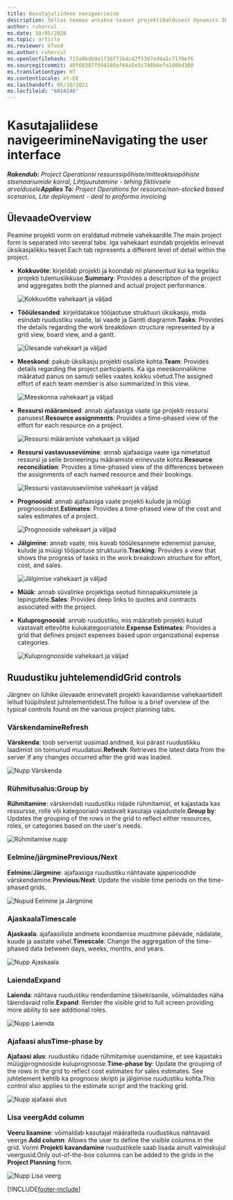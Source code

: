 ```yaml
---
title: Kasutajaliidese navigeerimine
description: Selles teemas antakse teavet projektihaldusest Dynamics 365 Projecti toimingutes.
author: ruhercul
ms.date: 10/05/2020
ms.topic: article
ms.reviewer: kfend
ms.author: ruhercul
ms.openlocfilehash: 715a8bdb9a1f38f71b4c42f5307ed4a5c7170ef6
ms.sourcegitcommit: 40f68387f594180af64a5e5c748b6efa188bd300
ms.translationtype: HT
ms.contentlocale: et-EE
ms.lasthandoff: 05/10/2021
ms.locfileid: "6014246"
---
```

# <a name="navigating-the-user-interface"></a><span data-ttu-id="38e56-103">Kasutajaliidese navigeerimine</span><span class="sxs-lookup"><span data-stu-id="38e56-103">Navigating the user interface</span></span>

<span data-ttu-id="38e56-104">_**Rakendub:** Project Operationsi ressurssipõhiste/mitteaktsiapõhiste stsenaariumide korral,  Lihtjuurutamine - tehing fiktiivsele arveldusele_</span><span class="sxs-lookup"><span data-stu-id="38e56-104">_**Applies To:** Project Operations for resource/non-stocked based scenarios, Lite deployment - deal to proforma invoicing_</span></span>

## <a name="overview"></a><span data-ttu-id="38e56-105">Ülevaade</span><span class="sxs-lookup"><span data-stu-id="38e56-105">Overview</span></span>

<span data-ttu-id="38e56-106">Peamine projekti vorm on eraldatud mitmele vahekaardile.</span><span class="sxs-lookup"><span data-stu-id="38e56-106">The main project form is separated into several tabs.</span></span> <span data-ttu-id="38e56-107">Iga vahekaart esindab projektis erinevat üksikasjalikku teavet.</span><span class="sxs-lookup"><span data-stu-id="38e56-107">Each tab represents a different level of detail within the project.</span></span>

- <span data-ttu-id="38e56-108">**Kokkuvõte**: kirjeldab projekti ja koondab nii planeeritud kui ka tegeliku projekti tulemuslikkuse.</span><span class="sxs-lookup"><span data-stu-id="38e56-108">**Summary**: Provides a description of the project and aggregates both the planned and actual project performance.</span></span>

    ![Kokkuvõtte vahekaart ja väljad](media/navigation7.png)

- <span data-ttu-id="38e56-110">**Tööülesanded**: kirjeldatakse tööjaotuse struktuuri üksikasju, mida esindab ruudustiku vaade, lai vaade ja Gantti diagramm.</span><span class="sxs-lookup"><span data-stu-id="38e56-110">**Tasks**: Provides the details regarding the work breakdown structure represented by a grid view, board view, and a gantt.</span></span>

    ![Ülesande vahekaart ja väljad](media/navigation8.png)

- <span data-ttu-id="38e56-112">**Meeskond**: pakub üksikasju projekti osaliste kohta.</span><span class="sxs-lookup"><span data-stu-id="38e56-112">**Team**: Provides details regarding the project participants.</span></span> <span data-ttu-id="38e56-113">Ka iga meeskonnaliikme määratud panus on samuti selles vaates kokku võetud.</span><span class="sxs-lookup"><span data-stu-id="38e56-113">The assigned effort of each team member is also summarized in this view.</span></span>

    ![Meeskonna vahekaart ja väljad](media/navigation9.png)

- <span data-ttu-id="38e56-115">**Ressursi määramised**: annab ajafaasiga vaate iga projekti ressursi panusest.</span><span class="sxs-lookup"><span data-stu-id="38e56-115">**Resource assignments**: Provides a time-phased view of the effort for each resource on a project.</span></span>

    ![Ressursi määramiste vahekaart ja väljad](media/navigation10.png)

- <span data-ttu-id="38e56-117">**Ressursi vastavusseviimine**: annab ajafaasiga vaate iga nimetatud ressursi ja selle broneeringu määramiste erinevuste kohta.</span><span class="sxs-lookup"><span data-stu-id="38e56-117">**Resource reconciliation**: Provides a time-phased view of the differences between the assignments of each named resource and their bookings.</span></span>

    ![Ressursi vastavusseviimise vahekaart ja väljad](media/navigation11.png)

- <span data-ttu-id="38e56-119">**Prognoosid**: annab ajafaasiga vaate projekti kulude ja müügi prognoosidest.</span><span class="sxs-lookup"><span data-stu-id="38e56-119">**Estimates**: Provides a time-phased view of the cost and sales estimates of a project.</span></span>

    ![Prognooside vahekaart ja väljad](media/navigation12.png)

- <span data-ttu-id="38e56-121">**Jälgimine**: annab vaate, mis kuvab tööülesannete edenemist panuse, kulude ja müügi tööjaotuse struktuuris.</span><span class="sxs-lookup"><span data-stu-id="38e56-121">**Tracking**: Provides a view that shows the progress of tasks in the work breakdown structure for effort, cost, and sales.</span></span>

    ![Jälgimise vahekaart ja väljad](media/navigation13.png)

- <span data-ttu-id="38e56-123">**Müük**: annab süvalinke projektiga seotud hinnapakkumistele ja lepingutele.</span><span class="sxs-lookup"><span data-stu-id="38e56-123">**Sales**: Provides deep links to quotes and contracts associated with the project.</span></span>

- <span data-ttu-id="38e56-124">**Kuluprognoosid**: annab ruudustiku, mis määratleb projekti kulud vastavalt ettevõtte kulukategooriatele.</span><span class="sxs-lookup"><span data-stu-id="38e56-124">**Expense Estimates**: Provides a grid that defines project expenses based upon organizational expense categories.</span></span>

    ![Kuluprognooside vahekaart ja väljad](media/navigation14.png)

## <a name="grid-controls"></a><span data-ttu-id="38e56-126">Ruudustiku juhtelemendid</span><span class="sxs-lookup"><span data-stu-id="38e56-126">Grid controls</span></span>

<span data-ttu-id="38e56-127">Järgnev on lühike ülevaade erinevatelt projekti kavandamise vahekaartidelt leitud tüüpilistest juhtelementidest.</span><span class="sxs-lookup"><span data-stu-id="38e56-127">The follow is a brief overview of the typical controls found on the various project planning tabs.</span></span>

### <a name="refresh"></a><span data-ttu-id="38e56-128">Värskendamine</span><span class="sxs-lookup"><span data-stu-id="38e56-128">Refresh</span></span>

<span data-ttu-id="38e56-129">**Värskenda**: toob serverist uusimad andmed, kui pärast ruudustikku laadimist on toimunud muudatusi.</span><span class="sxs-lookup"><span data-stu-id="38e56-129">**Refresh**: Retrieves the latest data from the server if any changes occurred after the grid was loaded.</span></span>

![Nupp Värskenda](media/navigation7.png)

### <a name="group-by"></a><span data-ttu-id="38e56-131">Rühmitusalus:</span><span class="sxs-lookup"><span data-stu-id="38e56-131">Group by</span></span>

<span data-ttu-id="38e56-132">**Rühmitamine**: värskendab ruudustiku ridade rühmitamist, et kajastada kas ressursse, rolle või kategooriaid vastavalt kasutaja vajadustele.</span><span class="sxs-lookup"><span data-stu-id="38e56-132">**Group by**: Updates the grouping of the rows in the grid to reflect either resources, roles, or categories based on the user's needs.</span></span>

![Rühmitamise nupp](media/navigation6.png)

### <a name="previousnext"></a><span data-ttu-id="38e56-134">Eelmine/järgmine</span><span class="sxs-lookup"><span data-stu-id="38e56-134">Previous/Next</span></span>

<span data-ttu-id="38e56-135">**Eelmine**/**Järgmine**: ajafaasiga ruudustiku nähtavate ajaperioodide värskendamine.</span><span class="sxs-lookup"><span data-stu-id="38e56-135">**Previous**/**Next**: Update the visible time periods on the time-phased grids.</span></span>

![Nupud Eelmine ja Järgmine](media/navigation2.png)

### <a name="timescale"></a><span data-ttu-id="38e56-137">Ajaskaala</span><span class="sxs-lookup"><span data-stu-id="38e56-137">Timescale</span></span>

<span data-ttu-id="38e56-138">**Ajaskaala**: ajafaasiliste andmete koondamise muutmine päevade, nädalate, kuude ja aastate vahel.</span><span class="sxs-lookup"><span data-stu-id="38e56-138">**Timescale**: Change the aggregation of the time-phased data between days, weeks, months, and years.</span></span>

![Nupp Ajaskaala](media/navigation3.png)

### <a name="expand"></a><span data-ttu-id="38e56-140">Laienda</span><span class="sxs-lookup"><span data-stu-id="38e56-140">Expand</span></span>

<span data-ttu-id="38e56-141">**Laienda**: nähtava ruudustiku renderdamine täisekraanile, võimaldades näha täiendavaid rolle.</span><span class="sxs-lookup"><span data-stu-id="38e56-141">**Expand**: Render the visible grid to full screen providing more ability to see additional roles.</span></span>

![Nupp Laienda](media/navigation4.png)

### <a name="time-phase-by"></a><span data-ttu-id="38e56-143">Ajafaasi alus</span><span class="sxs-lookup"><span data-stu-id="38e56-143">Time-phase by</span></span>

<span data-ttu-id="38e56-144">**Ajafaasi alus**: ruudustiku ridade rühmitamise uuendamine, et see kajastaks müügiprognooside kuluprognoose.</span><span class="sxs-lookup"><span data-stu-id="38e56-144">**Time-phase by**: Update the grouping of the rows in the grid to reflect cost estimates for sales estimates.</span></span> <span data-ttu-id="38e56-145">See juhtelement kehtib ka prognoosi skripti ja jälgimise ruudustiku kohta.</span><span class="sxs-lookup"><span data-stu-id="38e56-145">This control also applies to the estimate script and the tracking grid.</span></span>

![Nupp ajafaasi alus](media/navigation0.png)

### <a name="add-column"></a><span data-ttu-id="38e56-147">Lisa veerg</span><span class="sxs-lookup"><span data-stu-id="38e56-147">Add column</span></span>

<span data-ttu-id="38e56-148">**Veeru lisamine**: võimaldab kasutajal määratleda ruudustikus nähtavaid veerge.</span><span class="sxs-lookup"><span data-stu-id="38e56-148">**Add column**: Allows the user to define the visible columns in the grid.</span></span> <span data-ttu-id="38e56-149">Vormi **Projekti kavandamine** ruudustikele saab lisada ainult valmiskujul veergusid.</span><span class="sxs-lookup"><span data-stu-id="38e56-149">Only out-of-the-box columns can be added to the grids in the **Project Planning** form.</span></span>

![Nupp Lisa veerg](media/navigation5.png)


[!INCLUDE[footer-include](../includes/footer-banner.md)]
